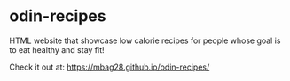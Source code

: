 # odin-recipes

HTML website that showcase low calorie recipes for people whose goal is to eat healthy and stay fit!

Check it out at: https://mbag28.github.io/odin-recipes/